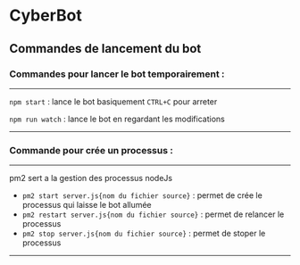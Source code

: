 # CyberBot

## Commandes de lancement du bot

### Commandes pour lancer le bot temporairement :

----------

`npm start` : lance le bot basiquement `CTRL+C` pour arreter

`npm run watch` : lance le bot en regardant les modifications

----------

### Commande pour crée un processus :

----------

pm2 sert a la gestion des processus nodeJs

- `pm2 start server.js{nom du fichier source}` : permet de crée le processus qui laisse le bot allumée
- `pm2 restart server.js{nom du fichier source}` : permet de relancer le processus
- `pm2 stop server.js{nom du fichier source}` : permet de stoper le processus
----------